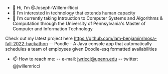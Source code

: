 - 👋 Hi, I’m @Joseph-Willem-Ricci
- 👀 I’m interested in technology that extends human capacity
- 🌱 I’m currently taking Introuction to Computer Systems and Algorithms & Computation through the University of Pennsylvania's Master of Computer and Information Technology

Check out my latest project here https://github.com/lam-benjamin/mosa-fall-2022-hackathon
-- Poodle - A Java console app that automatically schedules a team of employees given Doodle-esq formatted availabilities

- 📫 How to reach me:
-- e-mail:   jwricci@upenn.edu
-- twitter:  @jwillemricci

<!---
Joseph-Willem-Ricci/Joseph-Willem-Ricci is a ✨ special ✨ repository because its `README.md` (this file) appears on your GitHub profile.
You can click the Preview link to take a look at your changes.
--->
